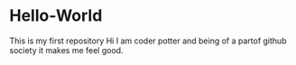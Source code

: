 # Hello-World
This is my first repository
Hi I am coder potter and being of a partof github society it makes me feel good.
